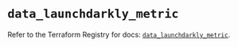 # `data_launchdarkly_metric`

Refer to the Terraform Registry for docs: [`data_launchdarkly_metric`](https://registry.terraform.io/providers/launchdarkly/launchdarkly/2.20.2/docs/data-sources/metric).
